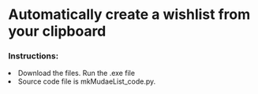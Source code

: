 <h1>Automatically create a wishlist from your clipboard</h1>

<h3>Instructions:</h3> 
	<li>Download the files. Run the .exe file</li>
 	<li>Source code file is mkMudaeList_code.py.</li>
